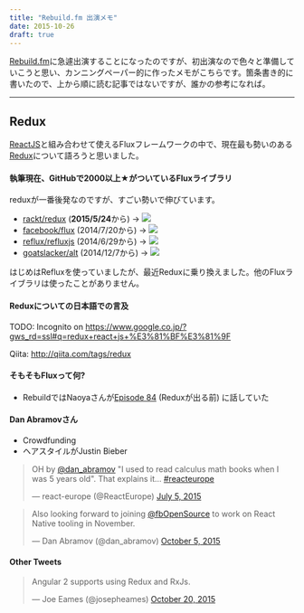 ```yaml
---
title: "Rebuild.fm 出演メモ"
date: 2015-10-26
draft: true
---
```


[Rebuild.fm](http://rebuild.fm/)に急遽出演することになったのですが、初出演なので色々と準備していこうと思い、カンニングペーパー的に作ったメモがこちらです。箇条書き的に書いたので、上から順に読む記事ではないですが、誰かの参考になれば。

---

## Redux

[ReactJS](https://facebook.github.io/react/)と組み合わせて使えるFluxフレームワークの中で、現在最も勢いのある[Redux](https://github.com/rackt/redux)について語ろうと思いました。

#### 執筆現在、GitHubで2000以上★がついているFluxライブラリ

reduxが一番後発なのですが、すごい勢いで伸びています。

- [rackt/redux](https://github.com/rackt/redux) (<strong>2015/5/24</strong>から) → ![](https://img.shields.io/github/stars/rackt/redux.svg?style=social&label=Star)
- [facebook/flux](https://github.com/facebook/flux) (2014/7/20から) → ![](https://img.shields.io/github/stars/facebook/flux.svg?style=social&label=Star)
- [reflux/refluxjs](https://github.com/reflux/refluxjs) (2014/6/29から) → ![](https://img.shields.io/github/stars/reflux/refluxjs.svg?style=social&label=Star)
- [goatslacker/alt](https://github.com/goatslacker/alt) (2014/12/7から) → ![](https://img.shields.io/github/stars/goatslacker/alt.svg?style=social&label=Star)

はじめはRefluxを使っていましたが、最近Reduxに乗り換えました。他のFluxライブラリは使ったことがありません。

#### Reduxについての日本語での言及

TODO: Incognito on https://www.google.co.jp/?gws_rd=ssl#q=redux+react+js+%E3%81%BF%E3%81%9F

Qiita: http://qiita.com/tags/redux

#### そもそもFluxって何?

- RebuildではNaoyaさんが[Episode 84](http://rebuild.fm/84/) (Reduxが出る前) に話していた

#### Dan Abramovさん

- Crowdfunding
- ヘアスタイルがJustin Bieber

<blockquote class="twitter-tweet" lang="en"><p lang="en" dir="ltr">OH by <a href="https://twitter.com/dan_abramov">@dan_abramov</a> &quot;I used to read calculus math books when I was 5 years old&quot;. That explains it... <a href="https://twitter.com/hashtag/reacteurope?src=hash">#reacteurope</a></p>&mdash; react-europe (@ReactEurope) <a href="https://twitter.com/ReactEurope/status/617781858651254784">July 5, 2015</a></blockquote>

<blockquote class="twitter-tweet" lang="en"><p lang="en" dir="ltr">Also looking forward to joining <a href="https://twitter.com/fbOpenSource">@fbOpenSource</a> to work on React Native tooling in November.</p>&mdash; Dan Abramov (@dan_abramov) <a href="https://twitter.com/dan_abramov/status/650968538564444160">October 5, 2015</a></blockquote>

#### Other Tweets

<blockquote class="twitter-tweet" lang="en"><p lang="en" dir="ltr">Angular 2 supports using Redux and RxJs.</p>&mdash; Joe Eames (@josepheames) <a href="https://twitter.com/josepheames/status/656393992469368832">October 20, 2015</a></blockquote>
